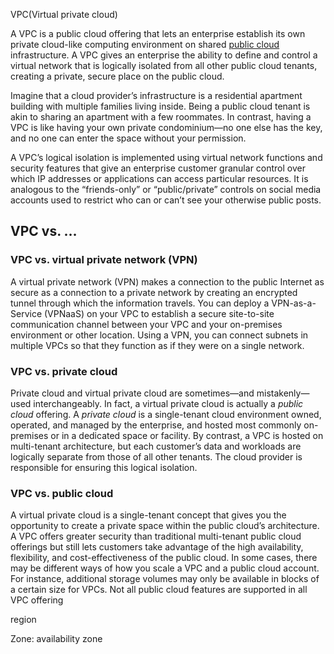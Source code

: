 

VPC(Virtual private cloud)

A VPC is a public cloud offering that lets an enterprise establish its own private cloud-like computing environment on shared [public cloud](https://www.ibm.com/cloud/public) infrastructure. A VPC gives an enterprise the ability to define and control a virtual network that is logically isolated from all other public cloud tenants, creating a private, secure place on the public cloud.

Imagine that a cloud provider’s infrastructure is a residential apartment building with multiple families living inside. Being a public cloud tenant is akin to sharing an apartment with a few roommates. In contrast, having a VPC is like having your own private condominium—no one else has the key, and no one can enter the space without your permission.

A VPC’s logical isolation is implemented using virtual network functions and security features that give an enterprise customer granular control over which IP addresses or applications can access particular resources. It is analogous to the “friends-only” or “public/private” controls on social media accounts used to restrict who can or can’t see your otherwise public posts.







## VPC vs. …

### VPC vs. virtual private network (VPN)

A virtual private network (VPN) makes a connection to the public Internet as secure as a connection to a private network by creating an encrypted tunnel through which the information travels. You can deploy a VPN-as-a-Service (VPNaaS) on your VPC to establish a secure site-to-site communication channel between your VPC and your on-premises environment or other location. Using a VPN, you can connect subnets in multiple VPCs so that they function as if they were on a single network.

### VPC vs. private cloud

Private cloud and virtual private cloud are sometimes—and mistakenly—used interchangeably.  In fact, a virtual private cloud is actually a *public cloud* offering. A *private cloud* is a single-tenant cloud environment owned, operated, and managed by the enterprise, and hosted most commonly on-premises or in a dedicated space or facility. By contrast, a VPC is hosted on multi-tenant architecture, but each customer’s data and workloads are logically separate from those of all other tenants. The cloud provider is responsible for ensuring this logical isolation.

### VPC vs. public cloud

A virtual private cloud is a single-tenant concept that gives you the opportunity to create a private space within the public cloud’s architecture. A VPC offers greater security than traditional multi-tenant public cloud offerings but still lets customers take advantage of the high availability, flexibility, and cost-effectiveness of the public cloud. In some cases, there may be different ways of how you scale a VPC and a public cloud account. For instance, additional storage volumes may only be available in blocks of a certain size for VPCs. Not all public cloud features are supported in all VPC offering



region

Zone: availability zone